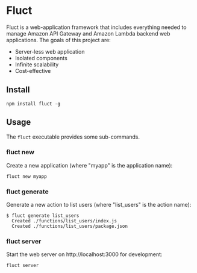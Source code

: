 # Fluct
Fluct is a web-application framework that includes everything needed to manage
Amazon API Gateway and Amazon Lambda backend web applications.
The goals of this project are:

- Server-less web application
- Isolated components
- Infinite scalability
- Cost-effective

## Install
```
npm install fluct -g
```

## Usage
The `fluct` executable provides some sub-commands.

### fluct new
Create a new application (where "myapp" is the application name):

```
fluct new myapp
```

### fluct generate
Generate a new action to list users (where "list_users" is the action name):

```
$ fluct generate list_users
  Created ./functions/list_users/index.js
  Created ./functions/list_users/package.json
```

### fluct server
Start the web server on http://localhost:3000 for development:

```
fluct server
```

